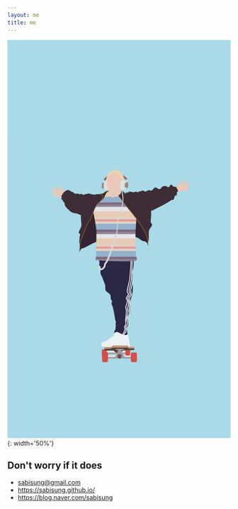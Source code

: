 ```yaml
---
layout: me
title: me
---
```


![프로필 사진](/images/profile_pic.png){: width='50%'}<br>

## Don't worry if it does

* sabisung@gmail.com
* https://sabisung.github.io/
* https://blog.naver.com/sabisung
